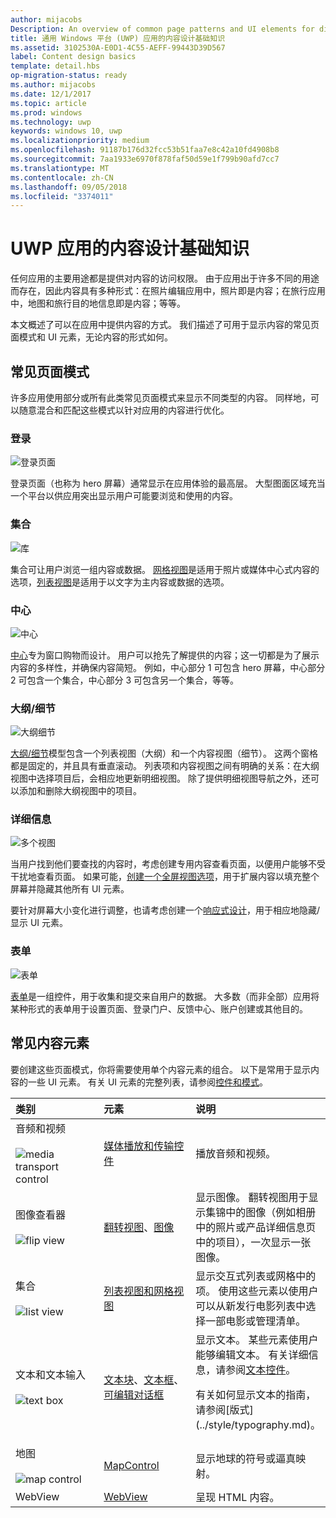 ```yaml
---
author: mijacobs
Description: An overview of common page patterns and UI elements for displaying content in your UWP app.
title: 通用 Windows 平台 (UWP) 应用的内容设计基础知识
ms.assetid: 3102530A-E0D1-4C55-AEFF-99443D39D567
label: Content design basics
template: detail.hbs
op-migration-status: ready
ms.author: mijacobs
ms.date: 12/1/2017
ms.topic: article
ms.prod: windows
ms.technology: uwp
keywords: windows 10, uwp
ms.localizationpriority: medium
ms.openlocfilehash: 91187b176d32fcc53b51faa7e8c42a10fd4908b8
ms.sourcegitcommit: 7aa1933e6970f878faf50d59e1f799b90afd7cc7
ms.translationtype: MT
ms.contentlocale: zh-CN
ms.lasthandoff: 09/05/2018
ms.locfileid: "3374011"
---
```

# <a name="content-design-basics-for-uwp-apps"></a>UWP 应用的内容设计基础知识

任何应用的主要用途都是提供对内容的访问权限。 由于应用出于许多不同的用途而存在，因此内容具有多种形式：在照片编辑应用中，照片即是内容；在旅行应用中，地图和旅行目的地信息即是内容；等等。 

本文概述了可以在应用中提供内容的方式。 我们描述了可用于显示内容的常见页面模式和 UI 元素，无论内容的形式如何。

## <a name="common-page-patterns"></a>常见页面模式

许多应用使用部分或所有此类常见页面模式来显示不同类型的内容。 同样地，可以随意混合和匹配这些模式以针对应用的内容进行优化。

### <a name="landing"></a>登录

![登录页面](images/content-basics/hero-screen.png)

登录页面（也称为 hero 屏幕）通常显示在应用体验的最高层。 大型图面区域充当一个平台以供应用突出显示用户可能要浏览和使用的内容。

### <a name="collections"></a>集合

![库](images/content-basics/gridview.png)

集合可让用户浏览一组内容或数据。 [网格视图](../controls-and-patterns/item-templates-gridview.md)是适用于照片或媒体中心式内容的选项，[列表视图](../controls-and-patterns/item-templates-listview.md)是适用于以文字为主内容或数据的选项。

### <a name="hub"></a>中心

![中心](images/content-basics/hub.png)

[中心](../controls-and-patterns/hub.md)专为窗口购物而设计。 用户可以抢先了解提供的内容；这一切都是为了展示内容的多样性，并确保内容简短。 例如，中心部分 1 可包含 hero 屏幕，中心部分 2 可包含一个集合，中心部分 3 可包含另一个集合，等等。

### <a name="masterdetail"></a>大纲/细节

![大纲细节](images/content-basics/master-detail.png)

[大纲/细节](../controls-and-patterns/master-details.md)模型包含一个列表视图（大纲）和一个内容视图（细节）。 这两个窗格都是固定的，并且具有垂直滚动。 列表项和内容视图之间有明确的关系：在大纲视图中选择项目后，会相应地更新明细视图。 除了提供明细视图导航之外，还可以添加和删除大纲视图中的项目。

### <a name="details"></a>详细信息

![多个视图](images/multi-view.png)

当用户找到他们要查找的内容时，考虑创建专用内容查看页面，以便用户能够不受干扰地查看页面。 如果可能，[创建一个全屏视图选项](../layout/show-multiple-views.md)，用于扩展内容以填充整个屏幕并隐藏其他所有 UI 元素。 

要针对屏幕大小变化进行调整，也请考虑创建一个[响应式设计](design-and-ui-intro.md)，用于相应地隐藏/显示 UI 元素。

### <a name="forms"></a>表单
![表单](images/content-basics/forms.png)

[表单](../controls-and-patterns/forms.md)是一组控件，用于收集和提交来自用户的数据。 大多数（而非全部）应用将某种形式的表单用于设置页面、登录门户、反馈中心、账户创建或其他目的。 

## <a name="common-content-elements"></a>常见内容元素

要创建这些页面模式，你将需要使用单个内容元素的组合。 以下是常用于显示内容的一些 UI 元素。 有关 UI 元素的完整列表，请参阅[控件和模式](../controls-and-patterns/index.md)。

<div class="mx-responsive-img">
<table>
<colgroup>
<col width="33%" />
<col width="33%" />
<col width="33%" />
</colgroup>
<thead>
<tr class="header">
<th align="left">类别</th>
<th align="left">元素</th>
<th align="left">说明</th>
</tr>
</thead>
<tbody>
<tr class="odd">
<td align="left">音频和视频<br/><br/>
    <img src="images/content-basics/media-transport.png" alt="media transport control" /></td>
<td align="left"><a href="../controls-and-patterns/media-playback.md">媒体播放和传输控件</a></td>
<td align="left">播放音频和视频。</td>
</tr>
<tr class="even">
<td align="left">图像查看器<br/><br/>
    <img src="images/content-basics/flipview.jpg" alt="flip view" /></td>
<td align="left"><a href="../controls-and-patterns/flipview.md">翻转视图</a>、<a href="../controls-and-patterns/images-imagebrushes.md">图像</a></td>
<td align="left">显示图像。 翻转视图用于显示集锦中的图像（例如相册中的照片或产品详细信息页中的项目），一次显示一张图像。</td>
</tr>
<tr class="odd">
<td align="left">集合 <br/><br/>
    <img src="images/content-basics/listview.png" alt="list view" /></td>
<td align="left"><a href="../controls-and-patterns/lists.md">列表视图和网格视图</a></td>
<td align="left">显示交互式列表或网格中的项。 使用这些元素以使用户可以从新发行电影列表中选择一部电影或管理清单。</td>
</tr>
<tr class="even">
<td align="left">文本和文本输入 <br/><br/>
    <img src="images/content-basics/textbox.png" alt="text box" /></td>
<td align="left"><p><a href="../controls-and-patterns/text-block.md">文本块</a>、<a href="../controls-and-patterns/text-box.md">文本框</a>、<a href="../controls-and-patterns/rich-edit-box.md">可编辑对话框</a></p>
</td>
<td align="left">显示文本。 某些元素使用户能够编辑文本。 有关详细信息，请参阅<a href="../controls-and-patterns/text-controls.md">文本控件</a>。
<p>有关如何显示文本的指南，请参阅[版式](../style/typography.md)。</p>
</td>
</tr>
<tr class="odd">
<td align="left">地图<br/><br/>
    <img src="images/content-basics/mapcontrol.png" alt="map control" /></td>
<td align="left"><a href="../../maps-and-location/display-maps.md">MapControl</a></td>
<td align="left">显示地球的符号或逼真映射。</td>
</tr>
<tr class="even">
<td align="left">WebView</td>
<td align="left"><a href="../controls-and-patterns/web-view.md">WebView</a></td>
<td align="left">呈现 HTML 内容。</td>
</tr>
</tbody>
</table>
</div>
